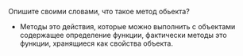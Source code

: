 Опишите своими словами, что такое метод обьекта?
- Методы это действия, которые можно выполнить с объектами содержащее определение функции, фактически методы это функции, хранящиеся как свойства объекта.

